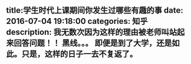 title:学生时代上课期间你发生过哪些有趣的事
date: 2016-07-04   19:18:00 
categories: 知乎 
 description: 我无数次因为这样的理由被老师叫站起来回答问题！！ 黑线。。。 即便是到了大学，还是如此。只是，这样的日子一去不复返了。
  --- 
 